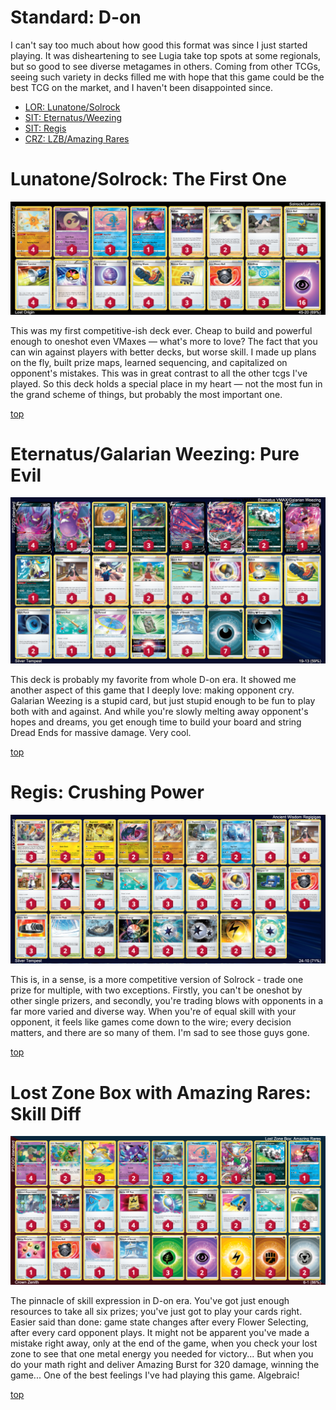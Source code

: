 # Standard: D-on

I can't say too much about how good this format was since I just started playing. It was disheartening to see Lugia take top spots at some regionals, but so good to see diverse metagames in others. Coming from other TCGs, seeing such variety in decks filled me with hope that this game could be the best TCG on the market, and I haven't been disappointed since.

* [LOR: Lunatone/Solrock](#lunatonesolrock-the-first-one)
* [SIT: Eternatus/Weezing](#eternatusgalarian-weezing-pure-evil)
* [SIT: Regis](#regis-crushing-power)
* [CRZ: LZB/Amazing Rares](#lost-zone-box-with-amazing-rares-skill-diff)

# Lunatone/Solrock: The First One

![decklist](../!Images/Standard/1SWSH-LOR/Lunatone-Solrock.png)

This was my first competitive-ish deck ever. Cheap to build and powerful enough to oneshot even VMaxes — what's more to love? The fact that you can win against players with better decks, but worse skill. I made up plans on the fly, built prize maps, learned sequencing, and capitalized on opponent's mistakes. This was in great contrast to all the other tcgs I've played. So this deck holds a special place in my heart — not the most fun in the grand scheme of things, but probably the most important one.

[top](#standard-d-on)

# Eternatus/Galarian Weezing: Pure Evil

![decklist](../!Images/Standard/2SWSH-SIT/Eternatus-Weezing.png)

This deck is probably my favorite from whole D-on era. It showed me another aspect of this game that I deeply love: making opponent cry. Galarian Weezing is a stupid card, but just stupid enough to be fun to play both with and against. And while you're slowly melting away opponent's hopes and dreams, you get enough time to build your board and string Dread Ends for massive damage. Very cool.

[top](#standard-d-on)

# Regis: Crushing Power

![decklist](../!Images/Standard/2SWSH-SIT/Regis.png)

This is, in a sense, is a more competitive version of Solrock - trade one prize for multiple, with two exceptions. Firstly, you can't be oneshot by other single prizers, and secondly, you're trading blows with opponents in a far more varied and diverse way. When you're of equal skill with your opponent, it feels like games come down to the wire; every decision matters, and there are so many of them. I'm sad to see those guys gone.

[top](#standard-d-on)

# Lost Zone Box with Amazing Rares: Skill Diff

![decklist](../!Images/Standard/3SWSH-CRZ/Lost%20Zone%20Amazing%20Rares.PNG)

The pinnacle of skill expression in D-on era. You've got just enough resources to take all six prizes; you've just got to play your cards right. Easier said than done: game state changes after every Flower Selecting, after every card opponent plays. It might not be apparent you've made a mistake right away, only at the end of the game, when you check your lost zone to see that one metal energy you needed for victory... But when you do your math right and deliver Amazing Burst for 320 damage, winning the game... One of the best feelings I've had playing this game. Algebraic!

[top](#standard-d-on)
